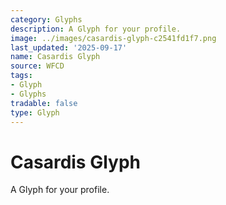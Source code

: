 ```yaml
---
category: Glyphs
description: A Glyph for your profile.
image: ../images/casardis-glyph-c2541fd1f7.png
last_updated: '2025-09-17'
name: Casardis Glyph
source: WFCD
tags:
- Glyph
- Glyphs
tradable: false
type: Glyph
---
```


# Casardis Glyph

A Glyph for your profile.

